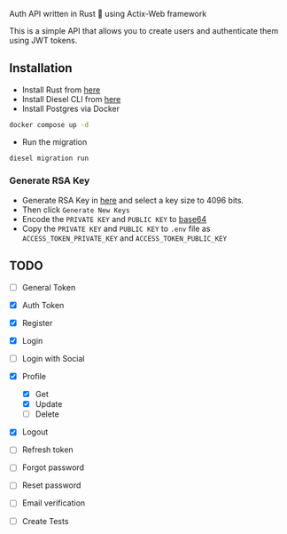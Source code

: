 Auth API written in Rust 🦀 using Actix-Web framework

This is a simple API that allows you to create users and authenticate them using JWT tokens.



## Installation
- Install Rust from [here](https://www.rust-lang.org/tools/install)
- Install Diesel CLI from [here](https://diesel.rs/guides/getting-started/)
- Install Postgres via Docker
```bash
docker compose up -d
```
- Run the migration
```bash
diesel migration run
```
### Generate RSA Key
- Generate RSA Key in [here](https://travistidwell.com/jsencrypt/demo/) and select a key size to 4096 bits.
- Then click `Generate New Keys`
- Encode the `PRIVATE KEY` and `PUBLIC KEY` to [base64](https://www.base64encode.org/)
- Copy the `PRIVATE KEY` and `PUBLIC KEY` to `.env` file as `ACCESS_TOKEN_PRIVATE_KEY` and `ACCESS_TOKEN_PUBLIC_KEY`


## TODO

- [ ] General Token
- [x] Auth Token
- [x] Register
- [x] Login
- [ ] Login with Social
- [x] Profile
   - [x] Get 
   - [x] Update
   - [ ] Delete
- [x] Logout
- [ ] Refresh token
- [ ] Forgot password
- [ ] Reset password
- [ ] Email verification
- [ ] Create Tests


